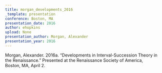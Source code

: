 ```yaml
---
title: morgan_developments_2016
_template: presentation
conference: Boston, MA
presentation_date: 2016
author: ehopkins
upload: None
presentation_author: Morgan, Alexander
presentation_year: 2016
---
```

Morgan, Alexander. 2016a. “Developments in Interval-Succession Theory in the Renaissance.” Presented at the Renaissance Society of America, Boston, MA, April 2.